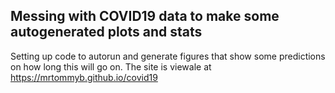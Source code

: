 ## Messing with COVID19 data to make some autogenerated plots and stats

Setting up code to autorun and generate figures that show some predictions on how long this will go on.
The site is viewale at https://mrtommyb.github.io/covid19
